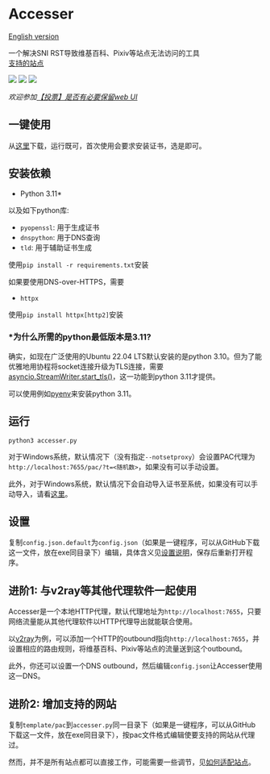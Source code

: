 # Accesser
[English version](README.en.md)

一个解决SNI RST导致维基百科、Pixiv等站点无法访问的工具  
[支持的站点](https://github.com/URenko/Accesser/wiki/目前支持的站点)

[![](https://img.shields.io/github/release/URenko/Accesser.svg)](https://github.com/URenko/Accesser/releases/latest)
[![](https://img.shields.io/github/downloads/URenko/Accesser/total.svg)](https://github.com/URenko/Accesser/releases/latest)
[![](https://img.shields.io/github/license/URenko/Accesser.svg)](https://github.com/URenko/Accesser/blob/master/LICENSE)

*欢迎参加[【投票】是否有必要保留web UI](https://github.com/URenko/Accesser/discussions/110)*

## 一键使用
从[这里](https://github.com/URenko/Accesser/releases/download/v0.7.0/accesser.exe)下载，运行既可，首次使用会要求安装证书，选是即可。

## 安装依赖
- Python 3.11*

以及如下python库:
- `pyopenssl`: 用于生成证书
- `dnspython`: 用于DNS查询
- `tld`: 用于辅助证书生成

使用`pip install -r requirements.txt`安装

如果要使用DNS-over-HTTPS，需要
- `httpx`

使用`pip install httpx[http2]`安装

### *为什么所需的python最低版本是3.11?
确实，如现在广泛使用的Ubuntu 22.04 LTS默认安装的是python 3.10。但为了能优雅地用协程将socket连接升级为TLS连接，需要[asyncio.StreamWriter.start_tls()](https://docs.python.org/zh-cn/3/library/asyncio-stream.html#asyncio.StreamWriter.start_tls)，这一功能到python 3.11才提供。

可以使用例如[pyenv](https://github.com/pyenv/pyenv)来安装python 3.11。

## 运行
```
python3 accesser.py
```
对于Windows系统，默认情况下（没有指定`--notsetproxy`）会设置PAC代理为`http://localhost:7655/pac/?t=<随机数>`，如果没有可以手动设置。

此外，对于Windows系统，默认情况下会自动导入证书至系统，如果没有可以手动导入，请看[这里](https://github.com/URenko/Accesser/wiki/FAQ#q-windows%E8%AE%BF%E9%97%AE%E7%9B%B8%E5%85%B3%E7%BD%91%E7%AB%99%E5%87%BA%E7%8E%B0%E8%AF%81%E4%B9%A6%E9%94%99%E8%AF%AF%E6%82%A8%E7%9A%84%E8%BF%9E%E6%8E%A5%E4%B8%8D%E6%98%AF%E7%A7%81%E5%AF%86%E8%BF%9E%E6%8E%A5neterr_cert_invalid%E4%B9%8B%E7%B1%BB%E7%9A%84%E6%80%8E%E4%B9%88%E5%8A%9E%E8%AF%81%E4%B9%A6%E5%AF%BC%E5%85%A5%E9%94%99%E8%AF%AF%E6%80%8E%E4%B9%88%E5%8A%9E%E5%A6%82%E4%BD%95%E5%8D%B8%E8%BD%BD%E8%AF%81%E4%B9%A6)。

## 设置
复制`config.json.default`为`config.json`（如果是一键程序，可以从GitHub下载这一文件，放在exe同目录下）编辑，具体含义见[设置说明](https://github.com/URenko/Accesser/wiki/%E8%AE%BE%E7%BD%AE%E8%AF%B4%E6%98%8E)，保存后重新打开程序。

## 进阶1: 与v2ray等其他代理软件一起使用
Accesser是一个本地HTTP代理，默认代理地址为`http://localhost:7655`，只要网络流量能从其他代理软件以HTTP代理导出就能联合使用。

以[v2ray](https://github.com/v2fly/v2ray-core)为例，可以添加一个HTTP的outbound指向`http://localhost:7655`，并设置相应的路由规则，将维基百科、Pixiv等站点的流量送到这个outbound。

此外，你还可以设置一个DNS outbound，然后编辑`config.json`让Accesser使用这一DNS。

## 进阶2: 增加支持的网站
复制`template/pac`到`accesser.py`同一目录下（如果是一键程序，可以从GitHub下载这一文件，放在exe同目录下），按pac文件格式编辑使要支持的网站从代理过。

然而，并不是所有站点都可以直接工作，可能需要一些调节，见[如何适配站点](https://github.com/URenko/Accesser/wiki/如何适配站点)。